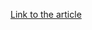 [Link to the article](https://www.mcafee.com/blogs/other-blogs/mcafee-labs/2021-threat-predictions-report/)
